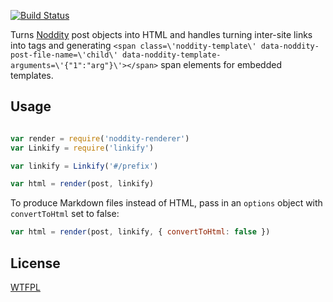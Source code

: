 [![Build Status](https://travis-ci.org/TehShrike/noddity-renderer.svg)](https://travis-ci.org/TehShrike/noddity-renderer)

Turns [Noddity](http://noddity.com) post objects into HTML and handles turning inter-site links into <a> tags and generating `<span class=\'noddity-template\' data-noddity-post-file-name=\'child\' data-noddity-template-arguments=\'{"1":"arg"}\'></span>` span elements for embedded templates.

## Usage


```js

var render = require('noddity-renderer')
var Linkify = require('linkify')

var linkify = Linkify('#/prefix')

var html = render(post, linkify)

```

To produce Markdown files instead of HTML, pass in an `options` object with `convertToHtml` set to false:

```js
var html = render(post, linkify, { convertToHtml: false })
```

## License

[WTFPL](http://wtfpl2.com)
